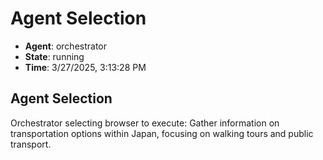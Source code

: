 # Agent Selection

- **Agent**: orchestrator
- **State**: running
- **Time**: 3/27/2025, 3:13:28 PM

## Agent Selection

Orchestrator selecting browser to execute: Gather information on transportation options within Japan, focusing on walking tours and public transport.

